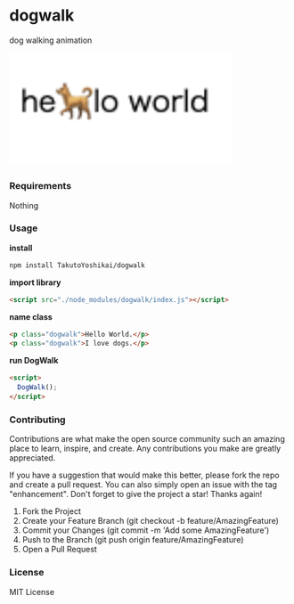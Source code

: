 # dogwalk
dog walking animation

<img src="./dogwalk.png" width="400">

### Requirements
Nothing

### Usage
**install**
```bash
npm install TakutoYoshikai/dogwalk
```

**import library**
```html
<script src="./node_modules/dogwalk/index.js"></script>
```

**name class**
```html
<p class="dogwalk">Hello World.</p>
<p class="dogwalk">I love dogs.</p>
```

**run DogWalk**
```html
<script>
  DogWalk();
</script>
```

### Contributing

Contributions are what make the open source community such an amazing place to learn, inspire, and create. Any contributions you make are greatly appreciated.

If you have a suggestion that would make this better, please fork the repo and create a pull request. You can also simply open an issue with the tag "enhancement". Don't forget to give the project a star! Thanks again!

1. Fork the Project
2. Create your Feature Branch (git checkout -b feature/AmazingFeature)
3. Commit your Changes (git commit -m 'Add some AmazingFeature')
4. Push to the Branch (git push origin feature/AmazingFeature)
5. Open a Pull Request

### License
MIT License
